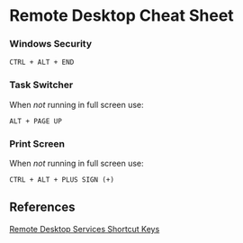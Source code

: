 # Remote Desktop Cheat Sheet

### Windows Security

```
CTRL + ALT + END
```

### Task Switcher

When _not_ running in full screen use:

```
ALT + PAGE UP
```

### Print Screen

When _not_ running in full screen use:

```
CTRL + ALT + PLUS SIGN (+)
```

## References

[Remote Desktop Services Shortcut Keys](https://learn.microsoft.com/en-us/windows/win32/termserv/terminal-services-shortcut-keys)
